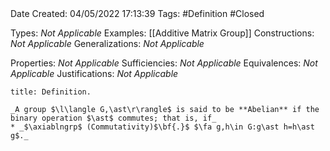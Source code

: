 <br />
<br />

Date Created: 04/05/2022 17:13:39
Tags: #Definition #Closed

Types: _Not Applicable_
Examples: [[Additive Matrix Group]]
Constructions: _Not Applicable_
Generalizations: _Not Applicable_

Properties: _Not Applicable_
Sufficiencies: _Not Applicable_
Equivalences: _Not Applicable_
Justifications: _Not Applicable_

``` ad-Definition
title: Definition.

_A group $\l\langle G,\ast\r\rangle$ is said to be **Abelian** if the binary operation $\ast$ commutes; that is, if_
* _$\axiablngrp$ (Commutativity)$\bf{.}$ $\fa g,h\in G:g\ast h=h\ast g$._

```

